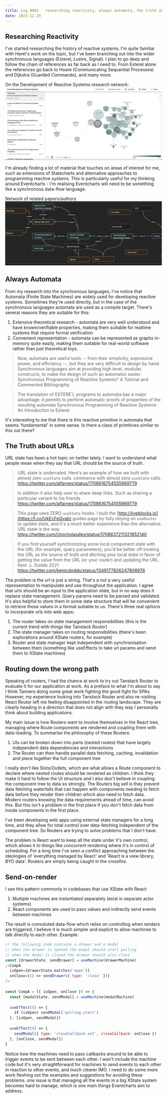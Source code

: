 ```yaml
---
title: Log 0003 - researching reactivity, always automata, the truth about urls, routing down the wrong path, send-on-render
date: 2023-12-20
---
```


## Researching Reactivity

I've started researching the history of reactive systems. I'm quite familiar with Harel's work on the topic, but I've been branching out into the wider synchronous languages (Esterel, Lustre, Signal). I plan to go deep and follow the chain of references as far back as I need to. From Esterel alone the references go back to Hoare (Communicating Sequential Processes) and Dijkstra (Guarded Commands), and many more.

On the Development of Reactive Systems research network:
![On the Development of Reactive Systems research network](/assets/log-0003/development-of-reactive-systems-research-network.jpeg)

I'm already finding a lot of material that touches on areas of interest for me, such as extensions of Statecharts and alternative approaches to programming reactive systems. This is particularly useful for my thinking around Eventcharts - I'm realising Eventcharts will need to be something like a synchronous data-flow language.

Network of related papers/authors
![Network of related papers/authors](./assets/log-0003/reactivity-reasearch-network.png)

## Always Automata

From my research into the synchronous languages, I've notice that Automata (Finite State Machines) are widely used for developing reactive systems. Sometimes they're used directly, but in the case of the synchronous languages automata are used as a compile target. There's several reasons they are suitable for this:

1. Extensive theoretical research - automata are very well understood and have known/verifiable properties, making them suitable for realtime systems that require formal verification
2. Convenient representation - automata can be represented as graphs in-memory quite easily, making them suitable for real-world software rather than just theoretical toys.

> Now, automata are useful tools -- from their simplicity, expressive power, and efficiency --, but they are very difficult to design by hand. Synchronous languages aim at providing high level, modular, constructs, to make the design of such an automaton easier.
> Synchronous Programming of Reactive Systems\* A Tutorial and Commented Bibliography

> The translation of ESTERE'L programs to automata bas a major advantage: it permits to perform automatic proofs of properties of the resulting automata
> Synchronous Programming of Reactive Systems: An Introduction to Esterel

It's interesting to me that there is this reactive primitive in automata that seems 'fundamental' in some sense. Is there a class of primitives similar to this out there?

## The Truth about URLs

URL state has been a hot topic on twitter lately. I want to understand what people mean when they say that URL should be the source of truth.

> URL state is underrated. Here's an example of how we built with almost zero `useState` calls.
> commerce with almost zero `useState` calls.
> https://twitter.com/alfarnex/status/1708616754555969779

> In addition it also help user to share deep links. Such as sharing a particular variant to his friends
> https://twitter.com/alfarnex/status/1708616754555969779

> This page uses ZERO `useState` hooks. I built the [http://liveblocks.io](https://t.co/UkEcFeQvab) guides page by fully relying on `useRouter` to update state, and it's a much better experience than the alternative. URL state is the way.
> https://twitter.com/ctnicholasdev/status/1708637211321852140

> If you find yourself synchronizing some local component state with the URL (for example, query parameters), you'd be better off treating the URL as the source of truth and ditching your local state in favor of getting the value from the URL (or your router) and updating the URL.
> Kent .c. Dodds 2021 https://twitter.com/kentcdodds/status/1349177826247806976

The problem is the url is just a string. That's a not a very useful representation to manipulate and use throughout the application. I agree that urls should be an _input_ to the application state, but in no way does it replace state management. Query params need to be parsed and validated. It's also helpful to store them in some data structure that will be convenient to retrieve those values in a format suitable to us.
There's three real options to incorporate urls into web apps:

1. The router takes on state management responsibilities (this is the current trend with things like Tanstack Router)
2. The state manager takes on routing responsibilities (there's been explorations around XState routers, for example)
3. Router and state manager kept independent with synchronisation between them (something like useEffects to take url params and send them to XState machines)

## Routing down the wrong path

Speaking of routers, I had the chance at work to try out Tanstack Router to evaluate it for our application at work. As a preface to what I'm about to say I think Tanners doing some great work fighting the good fight for SPAs. However, my experience looking into Tanstack Router and also re-visiting React Router left me feeling disappointed in the routing landscape. They are clearly heading in a direction that does not align with they way I personally think about building applications.

My main issue is how Routers want to involve themselves in the React tree, managing where Route components are rendered and coupling them with data-loading. To summarise the philosophy of these Routers:

1. UIs can be broken down into parts (nested routes) that have largely independent data dependencies and interactions
2. The Router can then handle parallel data fetching, caching, invalidation and piece together the full component tree

I really don't like Slots/Outlets, which are what allows a Route component to declare where nested routes should be rendered as children. I think they make it hard to follow the UI structure and
I also don't believe in coupling the component tree to data so strongly. The Routers big sell is they prevent data fetching waterfalls that can happen with components needing to fetch data before they render their children which also need to fetch data. Modern routers knowing the data requirements ahead of time, can avoid this. But this isn't a problem in the first place if you don't fetch data from inside components in the first place.

I've been developing web apps using external state managers for a long time, and they allow for total control over data-fetching independent of the component tree. So Routers are trying to solve problems that I don't have.

The problem is React want to keep all the state under it's own control, which allows it to things like concurrent rendering where it's in control of scheduling. For a long time I've seen a conflict approaching between the ideologies of 'everything managed by React' and 'React is a view library, BYO data'. Routers are simply being caught in the crossfire.

## Send-on-render

I see this pattern commonly in codebases that use XState with React:

1. Multiple machines are instantiated separately (exist in separate actor systems)
2. React components are used to pass values and indirectly send events between machines

The result is convoluted data-flow which relies on controlling when renders are triggered. I believe it is much simpler and explicit to allow machines to talk directly to each other.
Example:

```js
// the following code contains a drawer and a modal
// when the drawer is opened the modal should start polling
// when the modal is closed the drawer should also close
const [drawerState, sendDrawer] = useMachine(drawerMachine)
;<CompA
  isOpen={drawerState.matches('open')}
  onClose={() => sendDrawer({ type: 'close' })}
/>

const CompA = ({ isOpen, onClose }) => {
  const [modalState, sendModal] = useMachine(modalMachine)

  useEffect(() => {
    if (isOpen) sendModal('polling.start')
  }, [isOpen, sendModal])

  useEffect(() => {
    sendModal({ type: 'closeCallback.set', closeCallback: onClose })
  }, [onClose, sendModal])
}
```

Notice how the machines need to pass callbacks around to be able to trigger events to be sent between each other. I won't include the machine code but it's very straightforward for machines to send events to each other in reaction to other events, and much clearer IMO. I need to do some more work fleshing out the examples and suggestions for avoiding these problems. one issue is that managing all the events in a big XState system becomes hard to manage, which is one main things Eventcharts aim to address.
